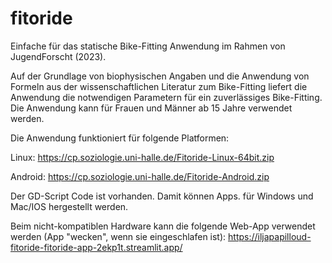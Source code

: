 # fitoride
Einfache für das statische Bike-Fitting Anwendung im Rahmen von JugendForscht (2023). 

Auf der Grundlage von biophysischen Angaben und die Anwendung von Formeln aus der wissenschaftlichen Literatur zum Bike-Fitting liefert die Anwendung die notwendigen Parametern für ein zuverlässiges Bike-Fitting. Die Anwendung kann für Frauen und Männer ab 15 Jahre verwendet werden. 

Die Anwendung funktioniert für folgende Platformen: 

Linux: https://cp.soziologie.uni-halle.de/Fitoride-Linux-64bit.zip 

Android: https://cp.soziologie.uni-halle.de/Fitoride-Android.zip 

Der GD-Script Code ist vorhanden. Damit können Apps. für Windows und Mac/IOS hergestellt werden.

Beim nicht-kompatiblen Hardware kann die folgende Web-App verwendet werden (App "wecken", wenn sie eingeschlafen ist): https://iljapapilloud-fitoride-fitoride-app-2ekp1t.streamlit.app/
